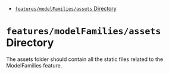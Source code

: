 <!-- START doctoc generated TOC please keep comment here to allow auto update -->
<!-- DON'T EDIT THIS SECTION, INSTEAD RE-RUN doctoc TO UPDATE -->

- [`features/modelFamilies/assets` Directory](#featuresmodelfamiliesassets-directory)

<!-- END doctoc generated TOC please keep comment here to allow auto update -->

# `features/modelFamilies/assets` Directory

The assets folder should contain all the static files related to the ModelFamilies feature.
